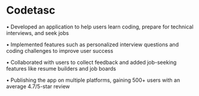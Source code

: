 # Codetasc
 • Developed an application to help users learn coding, prepare for technical interviews, and seek jobs
 
 • Implemented features such as personalized interview questions and coding challenges to improve user success
 
 • Collaborated with users to collect feedback and added job-seeking features like resume builders and job boards
 
 • Publishing the app on multiple platforms, gaining 500+ users with an average 4.7/5-star review
